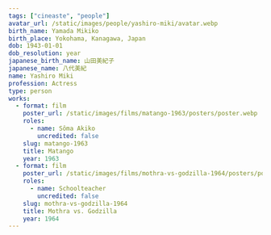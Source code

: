 ```yaml
---
tags: ["cineaste", "people"]
avatar_url: /static/images/people/yashiro-miki/avatar.webp
birth_name: Yamada Mikiko
birth_place: Yokohama, Kanagawa, Japan
dob: 1943-01-01
dob_resolution: year
japanese_birth_name: 山田美紀子
japanese_name: 八代美紀
name: Yashiro Miki
profession: Actress
type: person
works:
  - format: film
    poster_url: /static/images/films/matango-1963/posters/poster.webp
    roles:
      - name: Sôma Akiko
        uncredited: false
    slug: matango-1963
    title: Matango
    year: 1963
  - format: film
    poster_url: /static/images/films/mothra-vs-godzilla-1964/posters/poster.webp
    roles:
      - name: Schoolteacher
        uncredited: false
    slug: mothra-vs-godzilla-1964
    title: Mothra vs. Godzilla
    year: 1964
---
```


